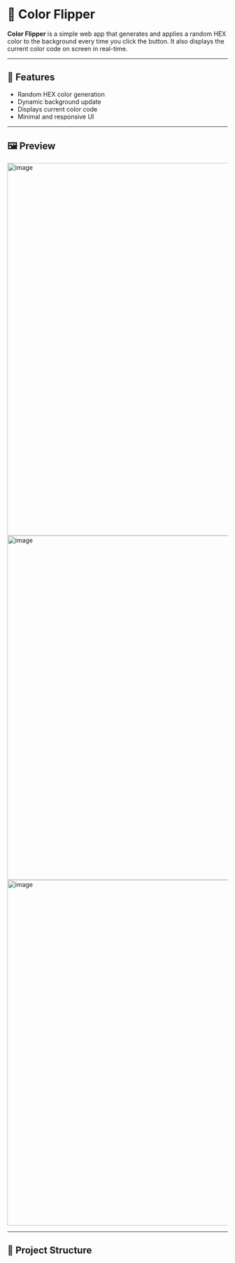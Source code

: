 # 🎨 Color Flipper

**Color Flipper** is a simple web app that generates and applies a random HEX color to the background every time you click the button. It also displays the current color code on screen in real-time.

---

## 🚀 Features

- Random HEX color generation
- Dynamic background update
- Displays current color code
- Minimal and responsive UI

---

## 🖼️ Preview
<img width="1917" height="850" alt="image" src="https://github.com/user-attachments/assets/31a536b8-399c-47fd-b6e6-99a71047be79" />
<img width="1917" height="785" alt="image" src="https://github.com/user-attachments/assets/2ba1cbb4-eba1-4e5e-adbc-3c7a059b88fe" />
<img width="1912" height="788" alt="image" src="https://github.com/user-attachments/assets/0b1aa575-34d8-4f54-ba7c-c9b0e8816642" />





---

## 📂 Project Structure

